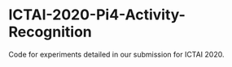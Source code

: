 # ICTAI-2020-Pi4-Activity-Recognition
Code for experiments detailed in our submission for ICTAI 2020.
